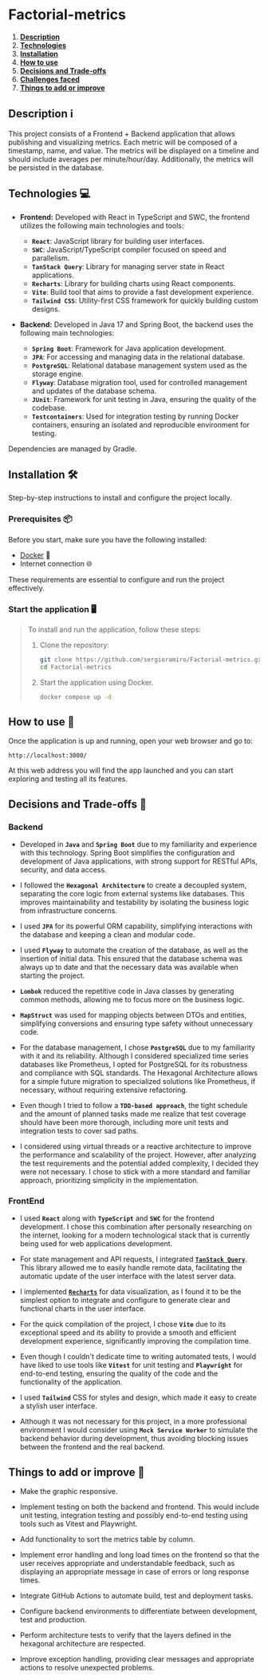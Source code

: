 # Factorial-metrics

1. [**Description**](#description)
2. [**Technologies**](#technologies)
3. [**Installation**](#installation)
4. [**How to use**](#How-to-use)
5. [**Decisions and Trade-offs**](#decisions-and-trade-offs)
6. [**Challenges faced**](#Challenges-faced)
7. [**Things to add or improve**](#Things-to-add-or-improve)

## **Description** ℹ️

This project consists of a Frontend + Backend application that allows publishing and visualizing metrics. Each metric will be composed of a timestamp, name, and value. The metrics will be displayed on a timeline and should include averages per minute/hour/day. Additionally, the metrics will be persisted in the database.

## **Technologies** 💻

- **Frontend:** Developed with React in TypeScript and SWC, the frontend utilizes the following main technologies and tools:

    - **`React`**: JavaScript library for building user interfaces.
    - **`SWC`**: JavaScript/TypeScript compiler focused on speed and parallelism.
    - **`TanStack Query`**: Library for managing server state in React applications.
    - **`Recharts`**: Library for building charts using React components.
    - **`Vite`**: Build tool that aims to provide a fast development experience.
    - **`Tailwind CSS`**: Utility-first CSS framework for quickly building custom designs.

- **Backend:** Developed in Java 17 and Spring Boot, the backend uses the following main technologies:

  - **`Spring Boot`**: Framework for Java application development.
  - **`JPA`**: For accessing and managing data in the relational database.
  - **`PostgreSQL`**: Relational database management system used as the storage engine.
  - **`Flyway`**: Database migration tool, used for controlled management and updates of the database schema.
  - **`JUnit`**: Framework for unit testing in Java, ensuring the quality of the codebase.
  - **`Testcontainers`**: Used for integration testing by running Docker containers, ensuring an isolated and reproducible environment for testing.

Dependencies are managed by Gradle.

## **Installation** 🛠️

Step-by-step instructions to install and configure the project locally.

### **Prerequisites** 📦

Before you start, make sure you have the following installed:

- [Docker](https://docs.docker.com/engine/install/) 🐳
- Internet connection 🌐

These requirements are essential to configure and run the project effectively.

### **Start the application** 🖥️

>To install and run the application, follow these steps:
>1. Clone the repository:    
>    ```bash
>    git clone https://github.com/sergioramiro/Factorial-metrics.git
>    cd Factorial-metrics
>    ```
>
>2. Start the application using Docker.
>    ```bash
>    docker compose up -d
>    ```

## **How to use** 🚀

Once the application is up and running, open your web browser and go to:
```
http://localhost:3000/
```

At this web address you will find the app launched and you can start exploring and testing all its features.

## **Decisions and Trade-offs** 🤝

### **Backend**

- Developed in **`Java`** and **`Spring Boot`** due to my familiarity and experience with this technology. Spring Boot simplifies the configuration and development of Java applications, with strong support for RESTful APIs, security, and data access.

- I followed the **`Hexagonal Architecture`** to create a decoupled system, separating the core logic from external systems like databases. This improves maintainability and testability by isolating the business logic from infrastructure concerns.

- I used **`JPA`** for its powerful ORM capability, simplifying interactions with the database and keeping a clean and modular code.

- I used **`Flyway`** to automate the creation of the database, as well as the insertion of initial data. This ensured that the database schema was always up to date and that the necessary data was available when starting the project.

- **`Lombok`** reduced the repetitive code in Java classes by generating common methods, allowing me to focus more on the business logic.

- **`MapStruct`** was used for mapping objects between DTOs and entities, simplifying conversions and ensuring type safety without unnecessary code.

- For the database management, I chose **`PostgreSQL`** due to my familiarity with it and its reliability. Although I considered specialized time series databases like Prometheus, I opted for PostgreSQL for its robustness and compliance with SQL standards. The Hexagonal Architecture allows for a simple future migration to specialized solutions like Prometheus, if necessary, without requiring extensive refactoring.

- Even though I tried to follow a **`TDD-based approach`**, the tight schedule and the amount of planned tasks made me realize that test coverage should have been more thorough, including more unit tests and integration tests to cover sad paths.

- I considered using virtual threads or a reactive architecture to improve the performance and scalability of the project. However, after analyzing the test requirements and the potential added complexity, I decided they were not necessary. I chose to stick with a more standard and familiar approach, prioritizing simplicity in the implementation.

### **FrontEnd**

- I used **`React`** along with **`TypeScript`** and **`SWC`** for the frontend development. I chose this combination after personally researching on the internet, looking for a modern technological stack that is currently being used for web applications development.

- For state management and API requests, I integrated **[`TanStack Query`](https://tanstack.com/query/latest)**. This library allowed me to easily handle remote data, facilitating the automatic update of the user interface with the latest server data.

- I implemented **[`Recharts`](https://recharts.org/en-US/)** for data visualization, as I found it to be the simplest option to integrate and configure to generate clear and functional charts in the user interface.

- For the quick compilation of the project, I chose **`Vite`** due to its exceptional speed and its ability to provide a smooth and efficient development experience, significantly improving the compilation time.

- Even though I couldn't dedicate time to writing automated tests, I would have liked to use tools like **`Vitest`** for unit testing and **`Playwright`** for end-to-end testing, ensuring the quality of the code and the functionality of the application.

- I used **`Tailwind`** CSS for styles and design, which made it easy to create a stylish user interface.

- Although it was not necessary for this project, in a more professional environment I would consider using **`Mock Service Worker`** to simulate the backend behavior during development, thus avoiding blocking issues between the frontend and the real backend.

## **Things to add or improve** 📝

- Make the graphic responsive.

- Implement testing on both the backend and frontend. This would include unit testing, integration testing and possibly end-to-end testing using tools such as Vitest and Playwright.

- Add functionality to sort the metrics table by column.

- Implement error handling and long load times on the frontend so that the user receives appropriate and understandable feedback, such as displaying an appropriate message in case of errors or long response times.

- Integrate GitHub Actions to automate build, test and deployment tasks.

- Configure backend environments to differentiate between development, test and production.

- Perform architecture tests to verify that the layers defined in the hexagonal architecture are respected.

- Improve exception handling, providing clear messages and appropriate actions to resolve unexpected problems.
